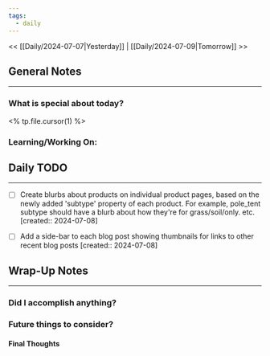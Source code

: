 ```yaml
---
tags:
  - daily
---
```

<< [[Daily/2024-07-07|Yesterday]] |  [[Daily/2024-07-09|Tomorrow]] >>

## General Notes
---
### What is special about today?
<% tp.file.cursor(1) %>

### Learning/Working On:



## Daily TODO
---
- [ ] Create blurbs about products on individual product pages, based on the newly added 'subtype' property of each product.  For example, pole_tent subtype should have a blurb about how they're for grass/soil/only. etc.  [created:: 2024-07-08]
- [ ] Add a side-bar to each blog post showing thumbnails for links to other recent blog posts  [created:: 2024-07-08]


## Wrap-Up Notes
---
### Did I accomplish anything?
### Future things to consider?
#### Final Thoughts

